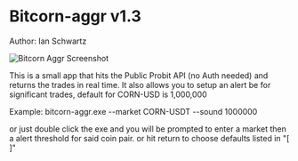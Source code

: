 # Bitcorn-aggr v1.3
Author: Ian Schwartz

![Bitcorn Aggr Screenshot](https://i.imgur.com/YKBr0HJ.png)

This is a small app that hits the Public Probit API (no Auth needed) and returns the trades in real time. It also allows you to setup an alert be for significant trades, default for CORN-USD is 1,000,000

Example: bitcorn-aggr.exe --market CORN-USDT --sound 1000000

or just double click the exe and you will be prompted to enter a market then a alert threshold for said coin pair. or hit return to choose defaults listed in "[ ]"
